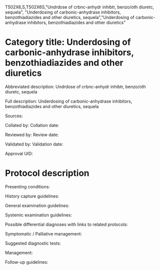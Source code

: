 T502X6,S,T502X6S,"Undrdose of crbnc-anhydr inhibtr, benzo/oth diuretc, sequela", "Underdosing of carbonic-anhydrase inhibitors, benzothiadiazides and other diuretics, sequela","Underdosing of carbonic-anhydrase inhibitors, benzothiadiazides and other diuretics"
# Category title: Underdosing of carbonic-anhydrase inhibitors, benzothiadiazides and other diuretics

Abbreviated description: Undrdose of crbnc-anhydr inhibtr, benzo/oth diuretc, sequela

Full description: Underdosing of carbonic-anhydrase inhibitors, benzothiadiazides and other diuretics, sequela

Sources:

Collated by:
Collation date:

Reviewed by:
Review date:

Validated by:
Validation date:

Approval UID:

# Protocol description

Presenting conditions:

History capture guidelines:

General examination guidelines:

Systemic examination guidelines:

Possible differential diagnoses with links to related protocols:

Symptomatic / Palliative management:

Suggested diagnostic tests:

Management:

Follow-up guidelines:
